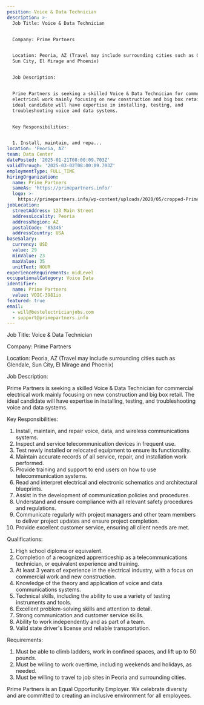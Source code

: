 ```yaml
---
position: Voice & Data Technician
description: >-
  Job Title: Voice & Data Technician


  Company: Prime Partners


  Location: Peoria, AZ (Travel may include surrounding cities such as Glendale,
  Sun City, El Mirage and Phoenix)


  Job Description:


  Prime Partners is seeking a skilled Voice & Data Technician for commercial
  electrical work mainly focusing on new construction and big box retail. The
  ideal candidate will have expertise in installing, testing, and
  troubleshooting voice and data systems.


  Key Responsibilities:


  1. Install, maintain, and repa...
location: 'Peoria, AZ'
team: Data Center
datePosted: '2025-01-21T08:00:09.703Z'
validThrough: '2025-03-02T08:00:09.703Z'
employmentType: FULL_TIME
hiringOrganization:
  name: Prime Partners
  sameAs: 'https://primepartners.info/'
  logo: >-
    https://primepartners.info/wp-content/uploads/2020/05/cropped-Prime-Partners-Logo-NO-BG-1-1.png
jobLocation:
  streetAddress: 123 Main Street
  addressLocality: Peoria
  addressRegion: AZ
  postalCode: '85345'
  addressCountry: USA
baseSalary:
  currency: USD
  value: 29
  minValue: 23
  maxValue: 35
  unitText: HOUR
experienceRequirements: midLevel
occupationalCategory: Voice Data
identifier:
  name: Prime Partners
  value: VOIC-3981io
featured: true
email:
  - will@bestelectricianjobs.com
  - support@primepartners.info
---
```




Job Title: Voice & Data Technician

Company: Prime Partners

Location: Peoria, AZ (Travel may include surrounding cities such as Glendale, Sun City, El Mirage and Phoenix)

Job Description:

Prime Partners is seeking a skilled Voice & Data Technician for commercial electrical work mainly focusing on new construction and big box retail. The ideal candidate will have expertise in installing, testing, and troubleshooting voice and data systems.

Key Responsibilities:

1. Install, maintain, and repair voice, data, and wireless communications systems.
2. Inspect and service telecommunication devices in frequent use.
3. Test newly installed or relocated equipment to ensure its functionality.
4. Maintain accurate records of all service, repair, and installation work performed.
5. Provide training and support to end users on how to use telecommunication systems.
6. Read and interpret electrical and electronic schematics and architectural blueprints.
7. Assist in the development of communication policies and procedures.
8. Understand and ensure compliance with all relevant safety procedures and regulations.
9. Communicate regularly with project managers and other team members to deliver project updates and ensure project completion.
10. Provide excellent customer service, ensuring all client needs are met.

Qualifications:

1. High school diploma or equivalent.
2. Completion of a recognized apprenticeship as a telecommunications technician, or equivalent experience and training.
3. At least 3 years of experience in the electrical industry, with a focus on commercial work and new construction.
4. Knowledge of the theory and application of voice and data communications systems.
5. Technical skills, including the ability to use a variety of testing instruments and tools.
6. Excellent problem-solving skills and attention to detail.
7. Strong communication and customer service skills.
8. Ability to work independently and as part of a team.
9. Valid state driver's license and reliable transportation.

Requirements:

1. Must be able to climb ladders, work in confined spaces, and lift up to 50 pounds.
2. Must be willing to work overtime, including weekends and holidays, as needed.
3. Must be willing to travel to job sites in Peoria and surrounding cities.

Prime Partners is an Equal Opportunity Employer. We celebrate diversity and are committed to creating an inclusive environment for all employees.
